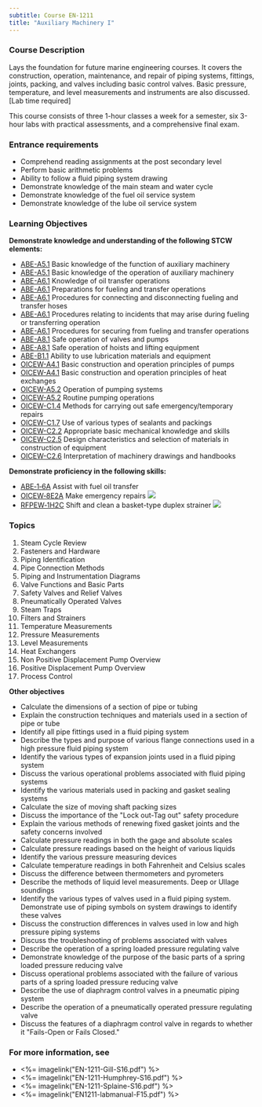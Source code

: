 ```yaml
---
subtitle: Course EN-1211
title: "Auxiliary Machinery I"
---
```


### Course Description

Lays the foundation for future marine engineering courses. It covers the construction, operation, maintenance, and repair of piping systems, fittings, joints, packing, and valves including basic control valves. Basic pressure, temperature, and level measurements and instruments are also discussed. [Lab time required]

This course consists of three 1-hour classes a week for a semester, six 3-hour labs with practical assessments, and a comprehensive final exam.

### Entrance requirements

* Comprehend reading assignments at the post secondary level
* Perform basic arithmetic problems
* Ability to follow a fluid piping system drawing
* Demonstrate knowledge of the main steam and water cycle
* Demonstrate knowledge of the fuel oil service system
* Demonstrate knowledge of the lube oil service system


### Learning Objectives

**Demonstrate knowledge and understanding of the following STCW elements:**

* [ABE-A5.1]({{site.baseurl}}/tables/35.html#ABE-A5.1) Basic knowledge of the function of auxiliary machinery
* [ABE-A5.1]({{site.baseurl}}/tables/35.html#ABE-A5.1) Basic knowledge of the operation of auxiliary machinery
* [ABE-A6.1]({{site.baseurl}}/tables/35.html#ABE-A6.1) Knowledge of oil transfer operations
* [ABE-A6.1]({{site.baseurl}}/tables/35.html#ABE-A6.1) Preparations for fueling and transfer operations
* [ABE-A6.1]({{site.baseurl}}/tables/35.html#ABE-A6.1) Procedures for connecting and disconnecting fueling and transfer hoses
* [ABE-A6.1]({{site.baseurl}}/tables/35.html#ABE-A6.1) Procedures relating to incidents that may arise during fueling or transferring operation
* [ABE-A6.1]({{site.baseurl}}/tables/35.html#ABE-A6.1) Procedures for securing from fueling and transfer operations
* [ABE-A8.1]({{site.baseurl}}/tables/35.html#ABE-A8.1) Safe operation of valves and pumps
* [ABE-A8.1]({{site.baseurl}}/tables/35.html#ABE-A8.1) Safe operation of hoists and lifting equipment
* [ABE-B1.1]({{site.baseurl}}/tables/35.html#ABE-B1.1) Ability to use lubrication materials and equipment
* [OICEW-A4.1]({{site.baseurl}}/tables/31.html#OICEW-A4.1) Basic construction and operation principles of pumps
* [OICEW-A4.1]({{site.baseurl}}/tables/31.html#OICEW-A4.1) Basic construction and operation principles of heat exchanges
* [OICEW-A5.2]({{site.baseurl}}/tables/31.html#OICEW-A5.2) Operation of pumping systems
* [OICEW-A5.2]({{site.baseurl}}/tables/31.html#OICEW-A5.2) Routine pumping operations
* [OICEW-C1.4]({{site.baseurl}}/tables/31.html#OICEW-C1.4) Methods for carrying out safe emergency/temporary repairs
* [OICEW-C1.7]({{site.baseurl}}/tables/31.html#OICEW-C1.7) Use of various types of sealants and packings
* [OICEW-C2.2]({{site.baseurl}}/tables/31.html#OICEW-C2.2) Appropriate basic mechanical knowledge and skills
* [OICEW-C2.5]({{site.baseurl}}/tables/31.html#OICEW-C2.5) Design characteristics and selection of materials in construction of equipment
* [OICEW-C2.6]({{site.baseurl}}/tables/31.html#OICEW-C2.6) Interpretation of machinery drawings and handbooks

**Demonstrate proficiency in the following skills:**

* [ABE‑1‑6A](ABE-1-6A) Assist with fuel oil transfer
* [OICEW‑8E2A](OICEW-8E2A) Make emergency repairs ![]({{site.baseurl}}/assets/images/new.jpg)
* [RFPEW‑1H2C](RFPEW-1H2C) Shift and clean a basket-type duplex strainer ![]({{site.baseurl}}/assets/images/new.jpg)

### Topics

1.	Steam Cycle Review
2.	Fasteners and Hardware
3.	Piping Identification
4.	Pipe Connection Methods
5.	Piping and Instrumentation Diagrams
6.	Valve Functions and Basic Parts
7.	Safety Valves and Relief Valves
8.	Pneumatically Operated Valves
9.	Steam Traps
10.	Filters and Strainers
11.	Temperature Measurements
12.	Pressure Measurements
13.	Level Measurements
14.	Heat Exchangers
15.	Non Positive Displacement Pump Overview
16.	Positive Displacement Pump Overview
17.	Process Control 


**Other objectives**

* Calculate the dimensions of a section of pipe or tubing
* Explain the construction techniques and materials used in a section of pipe or tube
* Identify all pipe fittings used in a fluid piping system
* Describe the types and purpose of various flange connections used in a high pressure fluid piping system
* Identify the various types of expansion joints used in a fluid piping system
* Discuss the various operational problems associated with fluid piping systems
* Identify the various materials used in packing and gasket sealing systems
* Calculate the size of moving shaft packing sizes
* Discuss the importance of the "Lock out-Tag out" safety procedure
* Explain the various methods of renewing fixed gasket joints and the safety concerns involved
* Calculate pressure readings in both the gage and absolute scales
* Calculate pressure readings based on the height of various liquids
* Identify the various pressure measuring devices
* Calculate temperature readings in both Fahrenheit and Celsius scales
* Discuss the difference between thermometers and pyrometers
* Describe the methods of liquid level measurements. Deep or Ullage soundings
* Identify the various types of valves used in a fluid piping system. Demonstrate use of piping symbols on system drawings to identify these valves
* Discuss the construction differences in valves used in low and high pressure piping systems
* Discuss the troubleshooting of problems associated with valves
* Describe the operation of a spring loaded pressure regulating valve
* Demonstrate knowledge of the purpose of the basic parts of a spring loaded pressure reducing valve
* Discuss operational problems associated with the failure of various parts of a spring loaded pressure reducing valve
* Describe the use of diaphragm control valves in a pneumatic piping system
* Describe the operation of a pneumatically operated pressure regulating valve
* Discuss the features of a diaphragm control valve in regards to whether it "Fails-Open or Fails Closed."


### For more information, see 

* <%= imagelink("EN-1211-Gill-S16.pdf") %> 
* <%= imagelink("EN-1211-Humphrey-S16.pdf") %> 
* <%= imagelink("EN-1211-Splaine-S16.pdf") %> 
* <%= imagelink("EN1211-labmanual-F15.pdf") %> 



